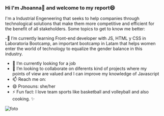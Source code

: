 ### Hi I'm Jhoanna👋 and welcome to my report😄


I'm a Industrial Engeneering that seeks to help companies through technological solutions that make them more competitive and efficient for the benefit of all stakeholders.
Some topics to get to know me better:


-🌱 I’m currently learning Front-end developer with JS, HTML y CSS in Laboratoria Bootcamp, an important bootcamp in Latam that helps women enter the world of technology to equalize the gender balance in this industry.
- 🔭 I’m currently looking for a job 
- 👯 I’m looking to collaborate on diferents kind of projects where my points of view are valued and I can improve my knowledge of Javascript
- 📫 Reach me on:  
- 😄 Pronouns: she/her
- ⚡ Fun fact: I love team sports like basketball and volleyball and also cooking.
✨

<!--
aquí puedeo escribir mi borrador
-->
![foto](https://user-images.githubusercontent.com/113317909/217966733-dc7e4a29-ea1c-43e8-8455-2f808ecddfdb.PNG)

